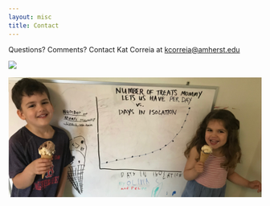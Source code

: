 ```yaml
---
layout: misc
title: Contact
---
```


Questions?  Comments?  Contact Kat Correia at kcorreia@amherst.edu

<img src="{{ site.github.url }}/assets/img/felipe_olivia_treats2.jpg"> 


![Testing 2](https://github.com/stat231-01-s20/data-science-diaries/blob/gh-pages/assets/img/felipe_olivia_treats2.jpg)

